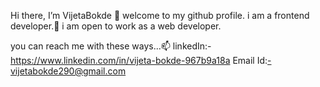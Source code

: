 Hi there, I’m VijetaBokde 👋 
welcome to my github profile.
i am a frontend developer.👀 
i am open to work as a web developer.

you can reach me with these ways...📫
linkedIn:-https://www.linkedin.com/in/vijeta-bokde-967b9a18a
Email Id:-vijetabokde290@gmail.com



